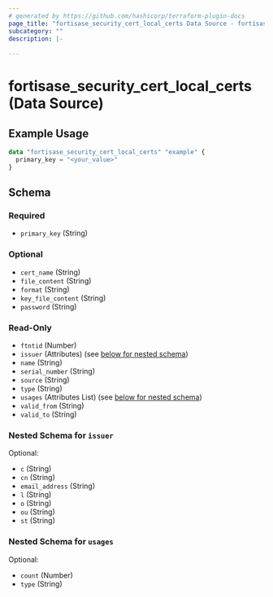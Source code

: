 ```yaml
---
# generated by https://github.com/hashicorp/terraform-plugin-docs
page_title: "fortisase_security_cert_local_certs Data Source - fortisase"
subcategory: ""
description: |-
  
---
```


# fortisase_security_cert_local_certs (Data Source)



## Example Usage

```terraform
data "fortisase_security_cert_local_certs" "example" {
  primary_key = "<your_value>"
}
```

<!-- schema generated by tfplugindocs -->
## Schema

### Required

- `primary_key` (String)

### Optional

- `cert_name` (String)
- `file_content` (String)
- `format` (String)
- `key_file_content` (String)
- `password` (String)

### Read-Only

- `ftntid` (Number)
- `issuer` (Attributes) (see [below for nested schema](#nestedatt--issuer))
- `name` (String)
- `serial_number` (String)
- `source` (String)
- `type` (String)
- `usages` (Attributes List) (see [below for nested schema](#nestedatt--usages))
- `valid_from` (String)
- `valid_to` (String)

<a id="nestedatt--issuer"></a>
### Nested Schema for `issuer`

Optional:

- `c` (String)
- `cn` (String)
- `email_address` (String)
- `l` (String)
- `o` (String)
- `ou` (String)
- `st` (String)


<a id="nestedatt--usages"></a>
### Nested Schema for `usages`

Optional:

- `count` (Number)
- `type` (String)
